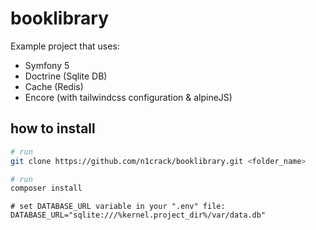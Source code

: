 # booklibrary

Example project that uses:
  - Symfony 5
  - Doctrine (Sqlite DB)
  - Cache (Redis)
  - Encore (with tailwindcss configuration & alpineJS)

## how to install

```bash
# run 
git clone https://github.com/n1crack/booklibrary.git <folder_name>

```

```bash
# run 
composer install

```


```env
# set DATABASE_URL variable in your ".env" file:
DATABASE_URL="sqlite:///%kernel.project_dir%/var/data.db"
```
